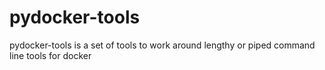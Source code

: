 # pydocker-tools
pydocker-tools is a set of tools to work around lengthy or piped command line tools for docker
